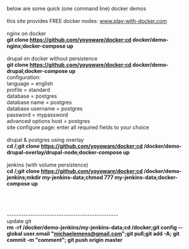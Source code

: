 below are some quick (one command line) docker demos<br>
<br>
this site provides FREE docker nodes: www.play-with-docker.com<br>
<br>
nginx on docker<br>
<b>git clone https://github.com/yoyoware/docker;cd docker/demo-nginx;docker-compose up</b><br>
<br>
drupal on docker without persistence<br>
<b>git clone https://github.com/yoyoware/docker;cd docker/demo-drupal;docker-compose up</b><br>
configuration:<br>
language = english<br>
profile = standard<br>
database = postgres<br>
database name = postgres<br>
database username = postgres<br>
password = mypassword<br>
advanced options host = postgres<br>
site configure page: enter all required fields to your choice<br>
<br>
drupal & postgres using overlay<br>
<b>cd /;git clone https://github.com/yoyoware/docker;cd /docker/demo-drupal-overlay/drupal-node;docker-compose up</b><br>
<br>
jenkins (with volume persistence)<br>
<b>cd /;git clone https://github.com/yoyoware/docker;cd /docker/demo-jenkins;mkdir my-jenkins-data;chmod 777 my-jenkins-data;docker-compose up</b><br>
<br>
<br>
<br>
<br>
-----------------------------------------------<br>
update git<br>
<b>rm -rf /docker/demo-jenkins/my-jenkins-data;cd /docker;git config --global user.email "michaelemens@gmail.com";git pull;git add -A; git commit -m "comment"; git push origin master</b><br>




